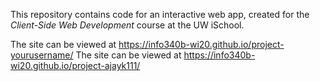 This repository contains code for an interactive web app, created for the _Client-Side Web Development_ course at the UW iSchool.

The site can be viewed at <https://info340b-wi20.github.io/project-yourusername/>
The site can be viewed at <https://info340b-wi20.github.io/project-ajayk111/>
